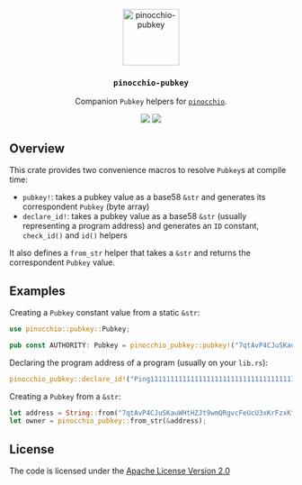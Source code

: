 <p align="center">
 <img alt="pinocchio-pubkey" src="https://github.com/user-attachments/assets/4048fe96-9096-4441-85c3-5deffeb089a6" height="100"/>
</p>
<h3 align="center">
  <code>pinocchio-pubkey</code>
</h3>
<p align="center">
 Companion <code>Pubkey</code> helpers for <a href="https://github.com/febo/pinocchio"><code>pinocchio</code></a>.
</p>
<p align="center">
  <a href="https://crates.io/crates/pinocchio-pubkey"><img src="https://img.shields.io/crates/v/pinocchio-pubkey?logo=rust" /></a>
  <a href="https://docs.rs/pinocchio-pubkey"><img src="https://img.shields.io/docsrs/pinocchio-pubkey?logo=docsdotrs" /></a>
</p>

## Overview

This crate provides two convenience macros to resolve `Pubkey`s at compile time:

* `pubkey!`: takes a pubkey value as a base58 `&str` and generates its correspondent `Pubkey` (byte array)
* `declare_id!`: takes a pubkey value as a base58 `&str` (usually representing a program address) and generates an `ID` constant, `check_id()` and `id()` helpers

It also defines a `from_str` helper that takes a `&str` and returns the correspondent `Pubkey` value.

## Examples

Creating a `Pubkey` constant value from a static `&str`:
```rust
use pinocchio::pubkey::Pubkey;

pub const AUTHORITY: Pubkey = pinocchio_pubkey::pubkey!("7qtAvP4CJuSKauWHtHZJt9wmQRgvcFeUcU3xKrFzxKf1");
```

Declaring the program address of a program (usually on your `lib.rs`):
```rust
pinocchio_pubkey::declare_id!("Ping111111111111111111111111111111111111111");
```

Creating a `Pubkey` from a `&str`:
```rust
let address = String::from("7qtAvP4CJuSKauWHtHZJt9wmQRgvcFeUcU3xKrFzxKf1");
let owner = pinocchio_pubkey::from_str(&address);
```

## License

The code is licensed under the [Apache License Version 2.0](../LICENSE)
